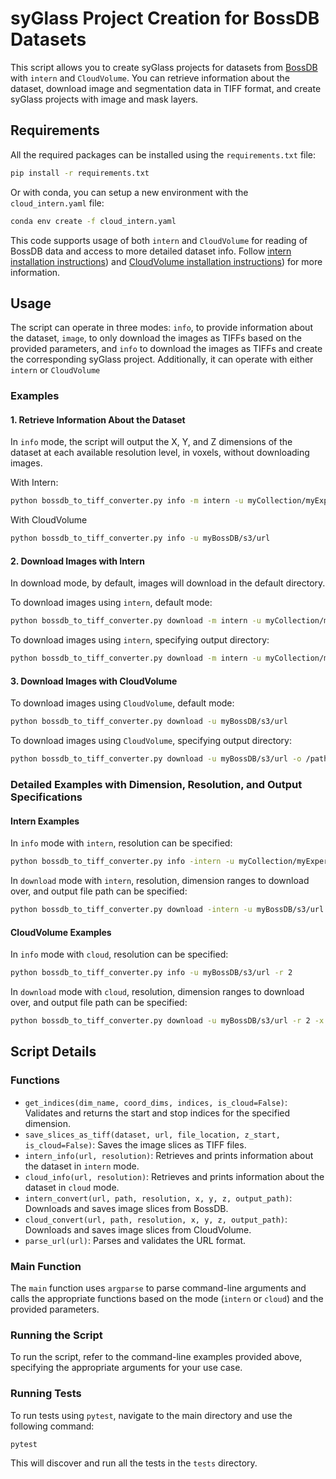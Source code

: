 # syGlass Project Creation for BossDB Datasets

This script allows you to create syGlass projects for datasets from [BossDB](https://bossdb.org/projects) with `intern` and `CloudVolume`. You can retrieve information about the dataset, download image and segmentation data in TIFF format, and create syGlass projects with image and mask layers. 

## Requirements

All the required packages can be installed using the `requirements.txt` file:

```sh
pip install -r requirements.txt
```

Or with conda, you can setup a new environment with the `cloud_intern.yaml` file:

```sh
conda env create -f cloud_intern.yaml
```

This code supports usage of both `intern` and  `CloudVolume` for reading of BossDB data and access to more detailed dataset info. Follow [intern installation instructions](https://github.com/jhuapl-boss/intern)) and [CloudVolume installation instructions](https://github.com/seung-lab/cloud-volume?tab=readme-ov-file)) for more information.

## Usage

The script can operate in three modes: `info`, to provide information about the dataset, `image`, to only download the images as TIFFs based on the provided parameters, and `info` to download the images as TIFFs and create the corresponding syGlass project. Additionally, it can operate with either `intern` or `CloudVolume`


### Examples

#### 1. Retrieve Information About the Dataset

In `info` mode, the script will output the X, Y, and Z dimensions of the dataset at each available resolution level, in voxels, without downloading images.

With Intern:

```sh
python bossdb_to_tiff_converter.py info -m intern -u myCollection/myExperiment/myChannel
```

With CloudVolume

```sh
python bossdb_to_tiff_converter.py info -u myBossDB/s3/url
```

#### 2. Download Images with Intern

In download mode, by default, images will download in the default directory. 

To download images using `intern`, default mode:

```sh
python bossdb_to_tiff_converter.py download -m intern -u myCollection/myExperiment/myChannel
```

To download images using `intern`, specifying output directory:

```sh
python bossdb_to_tiff_converter.py download -m intern -u myCollection/myExperiment/myChannel -o /path/to/save/images
```

#### 3. Download Images with CloudVolume

To download images using `CloudVolume`, default mode:

```sh
python bossdb_to_tiff_converter.py download -u myBossDB/s3/url
```

To download images using `CloudVolume`, specifying output directory:

```sh
python bossdb_to_tiff_converter.py download -u myBossDB/s3/url -o /path/to/save/images
```

### Detailed Examples with Dimension, Resolution, and Output Specifications

#### Intern Examples

In `info` mode with `intern`, resolution can be specified:

```sh
python bossdb_to_tiff_converter.py info -intern -u myCollection/myExperiment/myChannel -r 2
```

In `download` mode with `intern`, resolution, dimension ranges to download over, and output file path can be specified:

```sh
python bossdb_to_tiff_converter.py download -intern -u myBossDB/s3/url -r 2 -x 0:1000 -y 0:1000 -z 0:100 -o /path/to/save/images
```

#### CloudVolume Examples

In `info` mode with `cloud`, resolution can be specified:

```sh
python bossdb_to_tiff_converter.py info -u myBossDB/s3/url -r 2
```

In `download` mode with `cloud`, resolution, dimension ranges to download over, and output file path can be specified:

```sh
python bossdb_to_tiff_converter.py download -u myBossDB/s3/url -r 2 -x 0:1000 -y 0:1000 -z 0:100 -o /path/to/save/images
```

## Script Details

### Functions

- `get_indices(dim_name, coord_dims, indices, is_cloud=False)`: Validates and returns the start and stop indices for the specified dimension.
- `save_slices_as_tiff(dataset, url, file_location, z_start, is_cloud=False)`: Saves the image slices as TIFF files.
- `intern_info(url, resolution)`: Retrieves and prints information about the dataset in `intern` mode.
- `cloud_info(url, resolution)`: Retrieves and prints information about the dataset in `cloud` mode.
- `intern_convert(url, path, resolution, x, y, z, output_path)`: Downloads and saves image slices from BossDB.
- `cloud_convert(url, path, resolution, x, y, z, output_path)`: Downloads and saves image slices from CloudVolume.
- `parse_url(url)`: Parses and validates the URL format.

### Main Function

The `main` function uses `argparse` to parse command-line arguments and calls the appropriate functions based on the mode (`intern` or `cloud`) and the provided parameters.

### Running the Script

To run the script, refer to the command-line examples provided above, specifying the appropriate arguments for your use case.

### Running Tests

To run tests using `pytest`, navigate to the main directory and use the following command:

```sh
pytest
```

This will discover and run all the tests in the `tests` directory.
